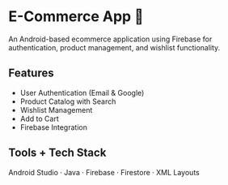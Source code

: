 # E-Commerce App 🛒

An Android-based ecommerce application using Firebase for authentication, product management, and wishlist functionality.

## Features
- User Authentication (Email & Google)
- Product Catalog with Search
- Wishlist Management
- Add to Cart
- Firebase Integration

## Tools + Tech Stack
Android Studio · Java · Firebase · Firestore · XML Layouts
